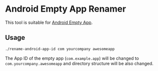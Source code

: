 # Android Empty App Renamer

This tool is suitable for [Android Empty App](https://github.com/kaosf/android-empty-app).

## Usage

```sh
./rename-android-app-id com yourcompany awesomeapp
```

The App ID of the empty app (`com.example.app`) will be changed to `com.yourcompany.awesomeapp` and directory structure will be also changed.
